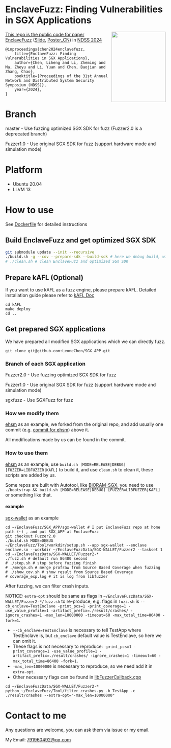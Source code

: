 # EnclaveFuzz: Finding Vulnerabilities in SGX Applications

<a href="docs/EnclaveFuzz.pdf"><img align="right" width="170" height="220" src="docs/EnclaveFuzz.png">

This repo is the public code for paper [EnclaveFuzz](docs/EnclaveFuzz.pdf) ([Slide](docs/Slide.pdf), [Poster_CN](docs/Poster.pdf)) in [NDSS 2024](https://www.ndss-symposium.org/ndss2024/)

```
@inproceedings{chen2024enclavefuzz,
    title={EnclaveFuzz: Finding Vulnerabilities in SGX Applications},
    author={Chen, Liheng and Li, Zheming and Ma, Zheyu and Li, Yuan and Chen, Baojian and Zhang, Chao},
    booktitle={Proceedings of the 31st Annual Network and Distributed System Security Symposium (NDSS)},
    year={2024},
}
```

# Branch
master - Use fuzzing optimized SGX SDK for fuzz (Fuzzer2.0 is a deprecated branch)

Fuzzer1.0 - Use original SGX SDK for fuzz (support hardware mode and simulation mode)

# Platform
- Ubuntu 20.04
- LLVM 13

# How to use
See [Dockerfile](Dockerfile/EnclaveFuzz.Dockerfile) for detailed instructions

## Build EnclaveFuzz and get optimized SGX SDK
```bash
git submodule update --init --recursive
./build.sh -g --cov --prepare-sdk --build-sdk # here we debug build, with libfuzzer as fuzz engine, with SGXSDK instrumented
# ./clean.sh # clean EnclaveFuzz and optimized SGX SDK
```

## Prepare kAFL (Optional)
If you want to use kAFL as a fuzz engine, please prepare kAFL. Detailed installation guide please refer to [kAFL Doc](https://intellabs.github.io/kAFL/tutorials/installation.html)
```shell
cd kAFL
make deploy
cd ..
```

## Get prepared SGX applications
We have prepared all modified SGX applications which we can directly fuzz.
```shell
git clone git@github.com:LeoneChen/SGX_APP.git
```

### Branch of each SGX application
Fuzzer2.0 - Use fuzzing optimized SGX SDK for fuzz

Fuzzer1.0 - Use original SGX SDK for fuzz (support hardware mode and simulation mode)

sgxfuzz - Use SGXFuzz for fuzz

### How we modify them
[ehsm](https://github.com/LeoneChen/ehsm) as an example, we forked from the original repo, and add usually one commit (e.g. [commit for ehsm](https://github.com/LeoneChen/ehsm/commit/70948b65019b2b59fb23fe8af573dbfd54696c13)) above it.

All modifications made by us can be found in the commit.

### How to use them
[ehsm](https://github.com/LeoneChen/ehsm) as an example, use `build.sh [MODE=RELEASE|DEBUG] [FUZZER=LIBFUZZER|KAFL]` to build it, and use `clean.sh` to clean it, these scripts are added by us.

Some repos are built with Autotool, like [BiORAM-SGX](https://github.com/LeoneChen/BiORAM-SGX), you need to use `./bootstrap && build.sh [MODE=RELEASE|DEBUG] [FUZZER=LIBFUZZER|KAFL]` or something like that.

#### example
[sgx-wallet](https://github.com/LeoneChen/sgx-wallet) as an example

```shell
cd ~/EnclaveFuzz/SGX_APP/sgx-wallet # I put EnclaveFuzz repo at home path (~) , and put SGX_APP at EnclaveFuzz
git checkout Fuzzer2.0
./build.sh MODE=DEBUG
~/EnclaveFuzz/Tool/workdir/setup.sh --app sgx-wallet --enclave enclave.so --workdir ~/EnclaveFuzzData/SGX-WALLET/Fuzzer2 --taskset 1
cd ~/EnclaveFuzzData/SGX-WALLET/Fuzzer2-*
./fuzz.sh # default run 86400 second
# ./stop.sh # stop before fuzzing finish
# ./merge.sh # merge profraw from Source Based Coverage when fuzzing
# ./show_cov.sh # show result from Source Based Coverage
# coverage_exp.log # it is log from libfuzzer
```

After fuzzing, we can filter crash inputs.

NOTICE: `extra-opt` should be same as flags in `~/EnclaveFuzzData/SGX-WALLET/Fuzzer2-*/fuzz.sh` to re-produce, e.g. flags in `fuzz.sh` is `--cb_enclave=TestEnclave -print_pcs=1 -print_coverage=1 -use_value_profile=1 -artifact_prefix=./result/crashes/ -ignore_crashes=1 -max_len=10000000 -timeout=60 -max_total_time=86400 -fork=1`. 
- `--cb_enclave=TestEnclave` is necessary to tell TestApp where TestEnclave is, but `cb_enclave` default value is TestEnclave, so here we can omit it.
- These flags is not necessary to reproduce: `-print_pcs=1 -print_coverage=1 -use_value_profile=1 -artifact_prefix=./result/crashes/ -ignore_crashes=1 -timeout=60 -max_total_time=86400 -fork=1`.
- `-max_len=10000000` is necessary to reproduce, so we need add it in `extra-opt`.
- Other necessary flags can be found in [libFuzzerCallback.cpp](SGXFuzzerRT/libFuzzerCallback.cpp#L437)

```shell
cd ~/EnclaveFuzzData/SGX-WALLET/Fuzzer2-*
python ~/EnclaveFuzz/Tool/filter_crashes.py -b TestApp -c ./result/crashes --extra-opt="-max_len=10000000"
```

# Contact to me
Any questions are welcome, you can ask them via issue or my email.

My Email: 791960492@qq.com
